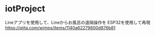 # iotProject
Lineアプリを使用して、Lineからお風呂の遠隔操作を
ESP32を使用して再現
https://qiita.com/wimps/items/1140a62279800d876b81
